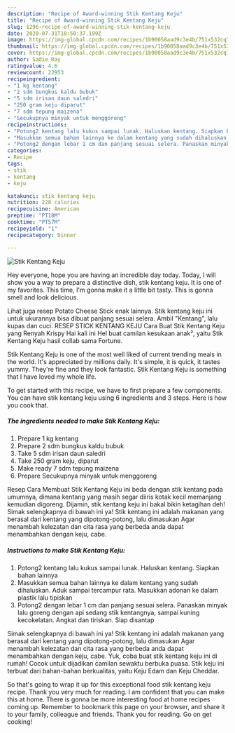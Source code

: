 ```yaml
---
description: "Recipe of Award-winning Stik Kentang Keju"
title: "Recipe of Award-winning Stik Kentang Keju"
slug: 1296-recipe-of-award-winning-stik-kentang-keju
date: 2020-07-31T10:50:37.199Z
image: https://img-global.cpcdn.com/recipes/1b90058aad9c3e4b/751x532cq70/stik-kentang-keju-foto-resep-utama.jpg
thumbnail: https://img-global.cpcdn.com/recipes/1b90058aad9c3e4b/751x532cq70/stik-kentang-keju-foto-resep-utama.jpg
cover: https://img-global.cpcdn.com/recipes/1b90058aad9c3e4b/751x532cq70/stik-kentang-keju-foto-resep-utama.jpg
author: Sadie Ray
ratingvalue: 4.6
reviewcount: 22953
recipeingredient:
- "1 kg kentang"
- "2 sdm bungkus kaldu bubuk"
- "5 sdm irisan daun saledri"
- "250 gram keju diparut"
- "7 sdm tepung maizena"
- "Secukupnya minyak untuk menggoreng"
recipeinstructions:
- "Potong2 kentang lalu kukus sampai lunak. Haluskan kentang. Siapkan bahan lainnya"
- "Masukkan semua bahan lainnya ke dalam kentang yang sudah dihaluskan. Aduk sampai tercampur rata. Masukkan adonan ke dalam plastik lalu tipiskan"
- "Potong2 dengan lebar 1 cm dan panjang sesuai selera. Panaskan minyak lalu goreng dengan api sedang stik kentangnya, sampai kuning kecokelatan. Angkat dan tiriskan. Siap disantap"
categories:
- Recipe
tags:
- stik
- kentang
- keju

katakunci: stik kentang keju 
nutrition: 228 calories
recipecuisine: American
preptime: "PT18M"
cooktime: "PT57M"
recipeyield: "1"
recipecategory: Dinner

---
```



![Stik Kentang Keju](https://img-global.cpcdn.com/recipes/1b90058aad9c3e4b/751x532cq70/stik-kentang-keju-foto-resep-utama.jpg)

Hey everyone, hope you are having an incredible day today. Today, I will show you a way to prepare a distinctive dish, stik kentang keju. It is one of my favorites. This time, I'm gonna make it a little bit tasty. This is gonna smell and look delicious.

Lihat juga resep Potato Cheese Stick enak lainnya. Stik kentang keju ini untuk ukurannya bisa dibuat panjang sesuai selera. Ambil &#34;Kentang&#34;, lalu kupas dan cuci. RESEP STICK KENTANG KEJU Cara Buat Stik Kentang Keju yang Renyah Krispy Hai kali ini Hel buat camilan kesukaan anak², yaitu Stik Kentang Keju hasil collab sama Fortune.

Stik Kentang Keju is one of the most well liked of current trending meals in the world. It's appreciated by millions daily. It's simple, it is quick, it tastes yummy. They're fine and they look fantastic. Stik Kentang Keju is something that I have loved my whole life.


To get started with this recipe, we have to first prepare a few components. You can have stik kentang keju using 6 ingredients and 3 steps. Here is how you cook that.

<!--inarticleads1-->

##### The ingredients needed to make Stik Kentang Keju:

1. Prepare 1 kg kentang
1. Prepare 2 sdm bungkus kaldu bubuk
1. Take 5 sdm irisan daun saledri
1. Take 250 gram keju, diparut
1. Make ready 7 sdm tepung maizena
1. Prepare Secukupnya minyak untuk menggoreng


Resep Cara Membuat Stik Kentang Keju ini beda dengan stik kentang pada umumnya, dimana kentang yang masih segar diiris kotak kecil memanjang kemudian digoreng. Dijamin, stik kentang keju ini bakal bikin ketagihan deh! Simak selengkapnya di bawah ini ya! Stik kentang ini adalah makanan yang berasal dari kentang yang dipotong-potong, lalu dimasukan Agar menambah kelezatan dan cita rasa yang berbeda anda dapat menambahkan dengan keju, cabe. 

<!--inarticleads2-->

##### Instructions to make Stik Kentang Keju:

1. Potong2 kentang lalu kukus sampai lunak. Haluskan kentang. Siapkan bahan lainnya
1. Masukkan semua bahan lainnya ke dalam kentang yang sudah dihaluskan. Aduk sampai tercampur rata. Masukkan adonan ke dalam plastik lalu tipiskan
1. Potong2 dengan lebar 1 cm dan panjang sesuai selera. Panaskan minyak lalu goreng dengan api sedang stik kentangnya, sampai kuning kecokelatan. Angkat dan tiriskan. Siap disantap


Simak selengkapnya di bawah ini ya! Stik kentang ini adalah makanan yang berasal dari kentang yang dipotong-potong, lalu dimasukan Agar menambah kelezatan dan cita rasa yang berbeda anda dapat menambahkan dengan keju, cabe. Yuk, coba buat stik kentang keju ini di rumah! Cocok untuk dijadikan camilan sewaktu berbuka puasa. Stik keju ini terbuat dari bahan-bahan berkualitas, yaitu Keju Edam dan Keju Cheddar. 

So that's going to wrap it up for this exceptional food stik kentang keju recipe. Thank you very much for reading. I am confident that you can make this at home. There is gonna be more interesting food at home recipes coming up. Remember to bookmark this page on your browser, and share it to your family, colleague and friends. Thank you for reading. Go on get cooking!
